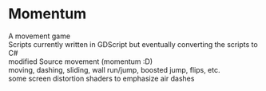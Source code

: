 # Momentum
A movement game  
Scripts currently written in GDScript but eventually converting the scripts to C#  
modified Source movement (momentum :D)  
moving, dashing, sliding, wall run/jump, boosted jump, flips, etc.  
some screen distortion shaders to emphasize air dashes  
